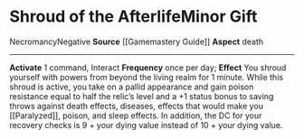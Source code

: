 ﻿---
element: null
id: '21'
item_category: Relics
name: Shroud of the Afterlife
prerequisite: null
rarity: Common
school: Necromancy
source: '[[DATABASE/source/Gamemastery Guide|Gamemastery Guide]]'
trait:
- '[[DATABASE/trait/Necromancy|Necromancy]]'
- '[[DATABASE/trait/Negative|Negative]]'
type: Relic Minor Gift

---
# Shroud of the Afterlife<span class="item-type">Minor Gift</span>

<span class="item-trait">Necromancy</span><span class="item-trait">Negative</span>
**Source** [[Gamemastery Guide]]
**Aspect** death

---
**Activate** <span class="action-icon">1</span> command, Interact **Frequency** once per day; **Effect** You shroud yourself with powers from beyond the living realm for 1 minute. While this shroud is active, you take on a pallid appearance and gain poison resistance equal to half the relic’s level and a +1 status bonus to saving throws against death effects, diseases, effects that would make you [[Paralyzed]], poison, and sleep effects. In addition, the DC for your recovery checks is 9 + your dying value instead of 10 + your dying value.